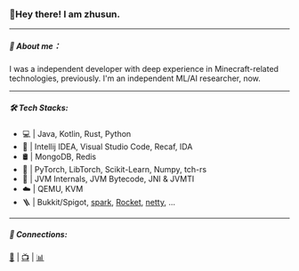 ### **👋Hey there! I am zhusun.**

------

##### **👤 About me：**

I was a independent developer with deep experience in Minecraft-related technologies, previously.
I'm an independent ML/AI researcher, now.

------

##### **🛠️ Tech Stacks:**

- 💻  | Java, Kotlin, Rust, Python
- 🔧  | Intellij IDEA, Visual Studio Code, Recaf, IDA
- 🛢  | MongoDB, Redis
- 🤖  | PyTorch, LibTorch, Scikit-Learn, Numpy, tch-rs
- 🥷  | JVM Internals, JVM Bytecode, JNI & JVMTI
- ☁️  | QEMU, KVM
- 🪜  | Bukkit/Spigot, [spark](https://github.com/perwendel/spark), [Rocket](https://github.com/rwf2/Rocket), [netty](https://github.com/netty/netty), ...

---

##### 📮 Connections:

[📧](mailto:zhusun@coronagames.net) | [📺](https://space.bilibili.com/264360809) | [📊](https://www.kaggle.com/zhusun890)
